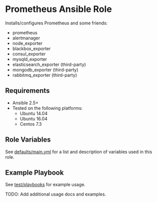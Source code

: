 # Prometheus Ansible Role

Installs/configures Prometheus and some friends:
- prometheus
- alertmanager
- node_exporter
- blackbox_exporter
- consul_exporter
- mysqld_exporter
- elasticsearch_exporter (third-party)
- mongodb_exporter (third-party)
- rabbitmq_exporter (third-party)

Requirements
------------
- Ansible 2.5+
- Tested on the following platforms:
  * Ubuntu 14.04
  * Ubuntu 16.04
  * Centos 7.3


Role Variables
--------------
See [defaults/main.yml](defaults/main.yml) for a list and description of
variables used in this role.


Example Playbook
----------------
See [test/playbooks](test/playbooks) for example usage.

TODO: Add additional usage docs and examples.
